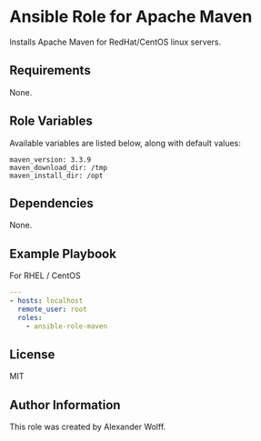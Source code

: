 # Ansible Role for Apache Maven

Installs Apache Maven for RedHat/CentOS linux servers.

## Requirements

None.

## Role Variables

Available variables are listed below, along with default values:

    maven_version: 3.3.9
    maven_download_dir: /tmp
    maven_install_dir: /opt

## Dependencies

None.

## Example Playbook

For RHEL / CentOS

```yaml
---
- hosts: localhost
  remote_user: root
  roles:
    - ansible-role-maven
```
## License

MIT

## Author Information

This role was created by Alexander Wolff.
